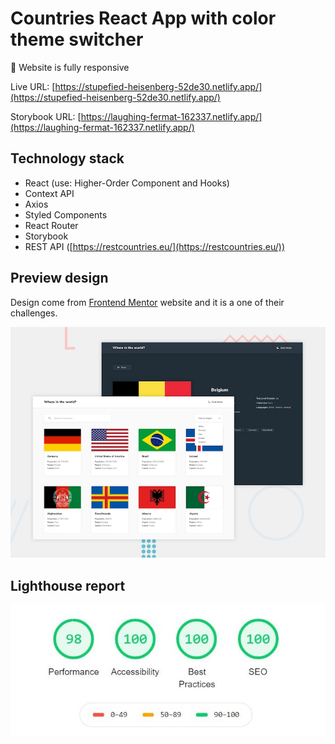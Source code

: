 # Countries React App with color theme switcher
:iphone: Website is fully responsive

Live URL: [https://stupefied-heisenberg-52de30.netlify.app/](https://stupefied-heisenberg-52de30.netlify.app/)

Storybook URL: [https://laughing-fermat-162337.netlify.app/](https://laughing-fermat-162337.netlify.app/)

## Technology stack
  - React (use: Higher-Order Component and Hooks)
  - Context API
  - Axios
  - Styled Components
  - React Router
  - Storybook
  - REST API ([https://restcountries.eu/](https://restcountries.eu/))

## Preview design
Design come from [Frontend Mentor](https://frontendmentor.io) website and it is a one of their challenges.

![Design preview for the Rock, Paper, Scissors coding challenge](./design/desktop-preview.jpg)


## Lighthouse report

![Lighthouse report for my solution](./lighthouse-report/lighthouse.jpg)
